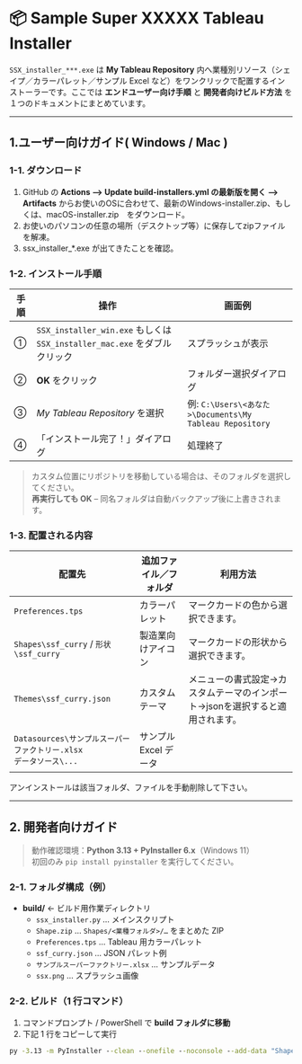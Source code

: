 # 📦 Sample Super XXXXX Tableau Installer

`SSX_installer_***.exe` は **My Tableau Repository** 内へ業種別リソース（シェイプ／カラーパレット／サンプル Excel など）をワンクリックで配置するインストーラーです。ここでは **エンドユーザー向け手順** と **開発者向けビルド方法** を１つのドキュメントにまとめています。

---

## 1.ユーザー向けガイド( Windows / Mac )

### 1-1. ダウンロード
1. GitHub の **Actions --> Update build-installers.yml の最新版を開く --> Artifacts** からお使いのOSに合わせて、最新のWindows-installer.zip、もしくは、macOS-installer.zip　をダウンロード。
2. お使いのパソコンの任意の場所（デスクトップ等）に保存してzipファイルを解凍。
3. ssx_installer_*.exe が出てきたことを確認。

### 1-2. インストール手順

| 手順 | 操作 | 画面例 |
|------|------|--------|
| ① | `SSX_installer_win.exe` もしくは `SSX_installer_mac.exe` をダブルクリック | スプラッシュが表示 |
| ② | **OK** をクリック | フォルダー選択ダイアログ |
| ③ | *My Tableau Repository* を選択 | 例: `C:\Users\<あなた>\Documents\My Tableau Repository` |
| ④ | 「インストール完了！」ダイアログ | 処理終了 |

> カスタム位置にリポジトリを移動している場合は、そのフォルダを選択してください。  
> **再実行しても OK** – 同名フォルダは自動バックアップ後に上書きされます。

### 1-3. 配置される内容

| 配置先 | 追加ファイル／フォルダ |利用方法|
|--------|-----------------------|------------------------|
| `Preferences.tps` | カラーパレット |マークカードの色から選択できます。|
| `Shapes\ssf_curry` / `形状\ssf_curry` | 製造業向けアイコン |マークカードの形状から選択できます。|
| `Themes\ssf_curry.json` | カスタムテーマ |メニューの書式設定→カスタムテーマのインポート→jsonを選択すると適用されます。|
| `Datasources\サンプルスーパーファクトリー.xlsx`<br>`データソース\...` | サンプル Excel データ |

アンインストールは該当フォルダ、ファイルを手動削除して下さい。

---

## 2. 開発者向けガイド

> 動作確認環境：**Python 3.13 + PyInstaller 6.x**（Windows 11）  
> 初回のみ `pip install pyinstaller` を実行してください。

### 2-1. フォルダ構成（例）

- **build/**  ← ビルド用作業ディレクトリ  
  - `ssx_installer.py` … メインスクリプト  
  - `Shape.zip` … `Shapes/<業種フォルダ>/…` をまとめた ZIP  
  - `Preferences.tps` … Tableau 用カラーパレット  
  - `ssf_curry.json` … JSON パレット例  
  - `サンプルスーパーファクトリー.xlsx` … サンプルデータ  
  - `ssx.png` … スプラッシュ画像

### 2-2. ビルド（1 行コマンド）

1. コマンドプロンプト / PowerShell で **build フォルダに移動**  
2. 下記 1 行をコピーして実行

```cmd
py -3.13 -m PyInstaller --clean --onefile --noconsole --add-data "Shape.zip;." --add-data "ssf_curry.json;." --add-data "サンプルスーパーファクトリー.xlsx;." --add-data "Preferences.tps;." --add-data "ssx.png;." ssx_installer.py
